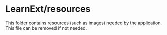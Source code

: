 # LearnExt/resources

This folder contains resources (such as images) needed by the application. This file can
be removed if not needed.
